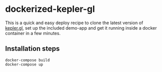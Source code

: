 # dockerized-kepler-gl

This is a quick and easy deploy recipe to clone the latest version of [kepler.gl](https://github.com/keplergl/kepler.gl), set up the included demo-app and get it running inside a docker container in a few minutes.

## Installation steps
```
docker-compose build
docker-compose up
```